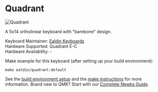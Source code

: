 # Quadrant

![Quadrant](https://i.imgur.com/S5f1Tn7.jpg)

A 5x14 ortholinear keyboard with "barebone" design.

Keyboard Maintainer: [Ealdin Keyboards](https://github.com/Ealdin)  
Hardware Supported: Quadrant E-C   
Hardware Availability: -

Make example for this keyboard (after setting up your build environment):

    make ealdin/quadrant:default

See the [build environment setup](https://docs.qmk.fm/#/getting_started_build_tools) and the [make instructions](https://docs.qmk.fm/#/getting_started_make_guide) for more information. Brand new to QMK? Start with our [Complete Newbs Guide](https://docs.qmk.fm/#/newbs).